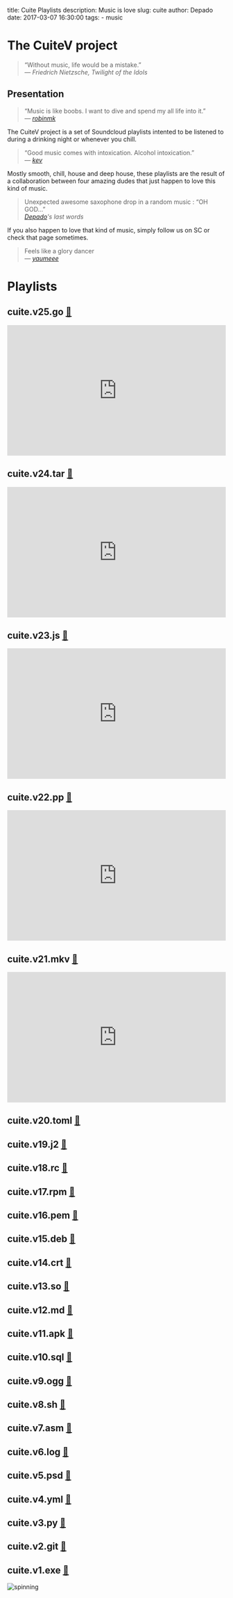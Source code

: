 title: Cuite Playlists
description: Music is love
slug: cuite
author: Depado
date: 2017-03-07 16:30:00
tags:
    - music

# The CuiteV project


> “Without music, life would be a mistake.”  
> <cite>― Friedrich Nietzsche, Twilight of the Idols</cite>  


## Presentation

> “Music is like boobs. I want to dive and spend my all life into it.”  
> <cite>― [robinmk](https://soundcloud.com/robinmk)</cite>

The CuiteV project is a set of Soundcloud playlists intented to be listened to
during a drinking night or whenever you chill.

> “Good music comes with intoxication. Alcohol intoxication.”  
> <cite>― [kev](https://soundcloud.com/kepeket)</cite> 

Mostly smooth, chill, house and deep house, these playlists are the result of a 
collaboration between four amazing dudes that just happen to love this kind of 
music.

> Unexpected awesome saxophone drop in a random music : “OH GOD…”  
> <cite>[Depado](https://soundcloud.com/depado)'s last words</cite>

If you also happen to love that kind of music, simply follow us on SC or check
that page sometimes.  

>  Feels like a glory dancer   
> <cite>― [yaumeee](https://soundcloud.com/yaumeee)</cite>


# Playlists

## cuite.v25.go [🔗](https://soundcloud.com/depado/sets/cuite-v25-go)
<iframe width="100%" height="300" scrolling="no" frameborder="no" allow="autoplay" src="https://w.soundcloud.com/player/?url=https%3A//api.soundcloud.com/playlists/482819464&color=%23ff5500&auto_play=false&hide_related=false&show_comments=true&show_user=true&show_reposts=false&show_teaser=true&visual=true"></iframe>

## cuite.v24.tar [🔗](https://soundcloud.com/depado/sets/cuite-v24-tar)
<iframe width="100%" height="300" scrolling="no" frameborder="no" allow="autoplay" src="https://w.soundcloud.com/player/?url=https%3A//api.soundcloud.com/playlists/441758148&amp;color=%23ff5500&amp;auto_play=false&amp;hide_related=false&amp;show_comments=false&amp;show_user=true&amp;show_reposts=false&amp;show_teaser=true&amp;visual=true"></iframe>

## cuite.v23.js [🔗](https://soundcloud.com/kepeket/sets/cuite-v23-js)
<iframe width="100%" height="300" scrolling="no" frameborder="no" allow="autoplay" src="https://w.soundcloud.com/player/?url=https%3A//api.soundcloud.com/playlists/417980288&amp;color=%23ff5500&amp;auto_play=false&amp;hide_related=false&amp;show_comments=true&amp;show_user=true&amp;show_reposts=false&amp;show_teaser=true&amp;visual=true"></iframe>

## cuite.v22.pp [🔗](https://soundcloud.com/kepeket/sets/cuite-v21-mkv)
<iframe width="100%" height="300" scrolling="no" frameborder="no" src="https://w.soundcloud.com/player/?url=https%3A//api.soundcloud.com/playlists/382286792&amp;color=%23ff5500&amp;auto_play=false&amp;hide_related=false&amp;show_comments=true&amp;show_user=true&amp;show_reposts=false&amp;show_teaser=true&amp;visual=true"></iframe>


## cuite.v21.mkv [🔗](https://soundcloud.com/kepeket/sets/cuite-v21-mkv)
<iframe width="100%" height="300" scrolling="no" frameborder="no" src="https://w.soundcloud.com/player/?url=https%3A//api.soundcloud.com/playlists/363363640&amp;color=%23ff5500&amp;auto_play=false&amp;hide_related=false&amp;show_comments=true&amp;show_user=true&amp;show_reposts=false&amp;show_teaser=true&amp;visual=true"></iframe>

## cuite.v20.toml [🔗](https://soundcloud.com/depado/sets/cuite-v20-toml)

## cuite.v19.j2 [🔗](https://soundcloud.com/andy-pandy-l/sets/cuite-v19-j2)

## cuite.v18.rc [🔗](https://soundcloud.com/yaumeee/sets/cuite-v18-rc)

## cuite.v17.rpm [🔗](https://soundcloud.com/robinmk/sets/cuite-v17-rpm)

## cuite.v16.pem [🔗](https://soundcloud.com/depado/sets/cuite-v16-pem)

## cuite.v15.deb [🔗](https://soundcloud.com/robinmk/sets/cuite-v15-deb)

## cuite.v14.crt [🔗](https://soundcloud.com/robinmk/sets/cuite-v14-crt)

## cuite.v13.so [🔗](https://soundcloud.com/depado/sets/cuite-v13-so)  

## cuite.v12.md [🔗](https://soundcloud.com/depado/sets/cuite-v12-md)

## cuite.v11.apk [🔗](https://soundcloud.com/kepeket/sets/cuite-v11-apk)

## cuite.v10.sql [🔗](https://soundcloud.com/robinmk/sets/cuite-v10-sql)

## cuite.v9.ogg [🔗](https://soundcloud.com/kepeket/sets/cuite-v9-ogg)

## cuite.v8.sh [🔗](https://soundcloud.com/robinmk/sets/cuite-v8-sh)

## cuite.v7.asm [🔗](https://soundcloud.com/depado/sets/cuite-v7-asm) 

## cuite.v6.log [🔗](https://soundcloud.com/robinmk/sets/cuite-v6-log)

## cuite.v5.psd [🔗](https://soundcloud.com/robinmk/sets/cuite-v5-psd)

## cuite.v4.yml [🔗](https://soundcloud.com/depado/sets/cuite-v4-yaml)

## cuite.v3.py [🔗](https://soundcloud.com/kepeket/sets/cuite-v3-py)

## cuite.v2.git [🔗](https://soundcloud.com/robinmk/sets/cuite-v2-git)

## cuite.v1.exe [🔗](https://soundcloud.com/depado/sets/cuite-v1-exe)


![spinning](http://ljdchost.com/ilzb1nb.gif)
